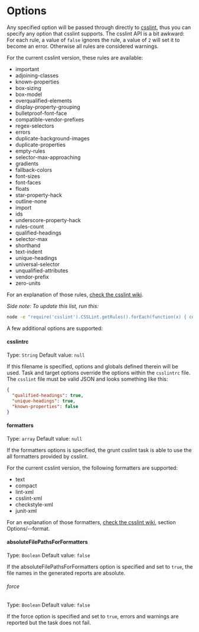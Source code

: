 # Options

Any specified option will be passed through directly to [csslint](http://csslint.net/), thus you can specify any option that csslint supports. The csslint API is a bit awkward: For each rule, a value of `false` ignores the rule, a value of `2` will set it to become an error. Otherwise all rules are considered warnings.

For the current csslint version, these rules are available:

* important
* adjoining-classes
* known-properties
* box-sizing
* box-model
* overqualified-elements
* display-property-grouping
* bulletproof-font-face
* compatible-vendor-prefixes
* regex-selectors
* errors
* duplicate-background-images
* duplicate-properties
* empty-rules
* selector-max-approaching
* gradients
* fallback-colors
* font-sizes
* font-faces
* floats
* star-property-hack
* outline-none
* import
* ids
* underscore-property-hack
* rules-count
* qualified-headings
* selector-max
* shorthand
* text-indent
* unique-headings
* universal-selector
* unqualified-attributes
* vendor-prefix
* zero-units

For an explanation of those rules, [check the csslint wiki](https://github.com/stubbornella/csslint/wiki/Rules).

*Side note: To update this list, run this:*

```bash
node -e "require('csslint').CSSLint.getRules().forEach(function(x) { console.log(x.id) })"
```
A few additional options are supported:

#### csslintrc
Type: `String`
Default value: `null`

If this filename is specified, options and globals defined therein will be used. Task and target options override the options within the `csslintrc` file. The `csslint` file must be valid JSON and looks something like this:

```json
{
  "qualified-headings": true,
  "unique-headings": true,
  "known-properties": false
}
```
#### formatters
Type: `array`
Default value: `null`

If the formatters options is specified, the grunt csslint task is able to use the
all formatters provided by csslint.

For the current csslint version, the following formatters are supported:

* text
* compact
* lint-xml
* csslint-xml
* checkstyle-xml
* junit-xml

For an explanation of those formatters, [check the csslint wiki](https://github.com/stubbornella/csslint/wiki/Command-line-interface), section Options/--format.

#### absoluteFilePathsForFormatters
Type: `Boolean`
Default value: `false`

If the absoluteFilePathsForFormatters option is specified and set to `true`, the file names in the generated reports are absolute.

###### force
Type: `Boolean`
Default value: `false`

If the force option is specified and set to `true`, errors and warnings are reported but the task does not fail.
